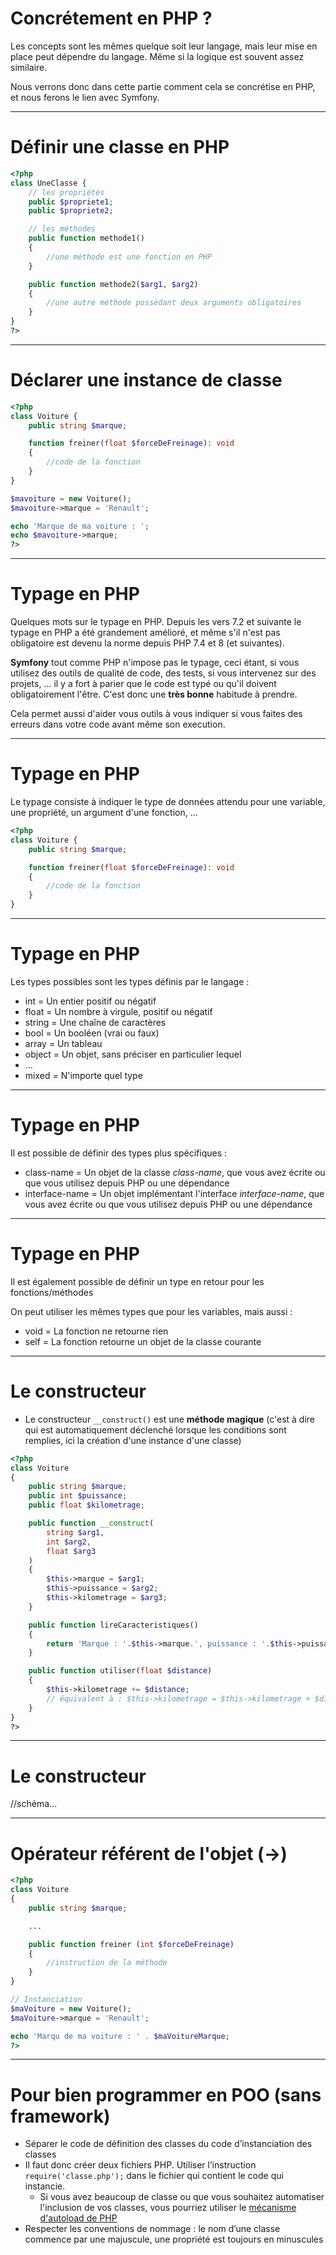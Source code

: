 # Concrétement en PHP ?

Les concepts sont les mêmes quelque soit leur langage, mais leur mise en place peut dépendre du langage. Même si la logique est souvent assez similaire.

Nous verrons donc dans cette partie comment cela se concrétise en PHP, et nous ferons le lien avec Symfony.

---

# Définir une classe en PHP

```php [2,17|4-5|8-11|13-16]
<?php
class UneClasse {
    // les propriétés
    public $propriete1;
    public $propriete2;

    // les méthodes
    public function methode1() 
    {
        //une méthode est une fonction en PHP
    }

    public function methode2($arg1, $arg2) 
    {
        //une autre méthode possédant deux arguments obligatoires
    }
}
?>
```

---

# Déclarer une instance de classe

```php [2-9|3|5|11|12|14-15]
<?php
class Voiture {
    public string $marque;

    function freiner(float $forceDeFreinage): void 
    {
        //code de la fonction
    }
}

$mavoiture = new Voiture();
$mavoiture->marque = 'Renault';

echo 'Marque de ma voiture : ';
echo $mavoiture->marque;
?>
```

---

# Typage en PHP

Quelques mots sur le typage en PHP. Depuis les vers 7.2 et suivante le typage en PHP a été grandement amélioré, et même s'il n'est pas obligatoire est devenu la norme depuis PHP 7.4 et 8 (et suivantes).

**Symfony** tout comme PHP n'impose pas le typage, ceci étant, si vous utilisez des outils de qualité de code, des tests, si vous intervenez sur des projets, ... il y a fort à parier que le code est typé ou qu'il doivent obligatoirement l'être. C'est donc une **très bonne** habitude à prendre.

Cela permet aussi d'aider vous outils à vous indiquer si vous faites des erreurs dans votre code avant même son execution.

---

# Typage en PHP

Le typage consiste à indiquer le type de données attendu pour une variable, une propriété, un argument d'une fonction, ...

```php
<?php
class Voiture {
    public string $marque;

    function freiner(float $forceDeFreinage): void 
    {
        //code de la fonction
    }
}
```

---

# Typage en PHP

Les types possibles sont les types définis par le langage :

* int = Un entier positif ou négatif
* float = Un nombre à virgule, positif ou négatif
* string = Une chaîne de caractères
* bool = Un booléen (vrai ou faux)
* array = Un tableau
* object = Un objet, sans préciser en particulier lequel
* ...
* mixed = N'importe quel type

---

# Typage en PHP

Il est possible de définir des types plus spécifiques :

* class-name = Un objet de la classe _class-name_, que vous avez écrite ou que vous utilisez depuis PHP ou une dépendance
* interface-name = Un objet implémentant l'interface _interface-name_, que vous avez écrite ou que vous utilisez depuis PHP ou une dépendance

---

# Typage en PHP

Il est également possible de définir un type en retour pour les fonctions/méthodes

On peut utiliser les mêmes types que pour les variables, mais aussi :

* void = La fonction ne retourne rien
* self = La fonction retourne un objet de la classe courante

---

# Le constructeur

* Le constructeur `__construct()` est une **méthode magique** (c'est à dire qui est automatiquement déclenché lorsque les conditions sont remplies, ici la création d'une instance d'une classe)

```php [1-30|8-17]
<?php
class Voiture
{
    public string $marque;
    public int $puissance;
    public float $kilometrage;

    public function __construct(
        string $arg1,
        int $arg2,
        float $arg3
    ) 
    {
        $this->marque = $arg1;
        $this->puissance = $arg2;
        $this->kilometrage = $arg3;
    }

    public function lireCaracteristiques() 
    {
        return 'Marque : '.$this->marque.', puissance : '.$this->puissance.', kilométrage : '.$this->kilometrage;
    }

    public function utiliser(float $distance)
    {
        $this->kilometrage += $distance;
        // équivalent à : $this->kilometrage = $this->kilometrage + $distance;
    }
}
?>
```

---

# Le constructeur

//schéma...

---

# Opérateur référent de l'objet (->)

```php [1-19|16]
<?php
class Voiture 
{
    public string $marque;

    ...

    public function freiner (int $forceDeFreinage)
    {
        //instruction de la méthode
    }
}

// Instanciation
$maVoiture = new Voiture();
$maVoiture->marque = 'Renault';

echo 'Marqu de ma voiture : ' . $maVoitureMarque;
?>
```

---

# Pour bien programmer en POO (sans framework)

* Séparer le code de définition des classes du code d’instanciation des classes
* Il faut donc créer deux fichiers PHP. Utiliser l’instruction `require('classe.php');` dans le fichier qui contient le code qui instancie.
  * Si vous avez beaucoup de classe ou que vous souhaitez automatiser l'inclusion de vos classes, vous pourriez utiliser le [mécanisme d'autoload de PHP](https://www.php.net/manual/fr/language.oop5.autoload.php) 
* Respecter les conventions de nommage : le nom d’une classe commence par une majuscule, une propriété est toujours en minuscules

